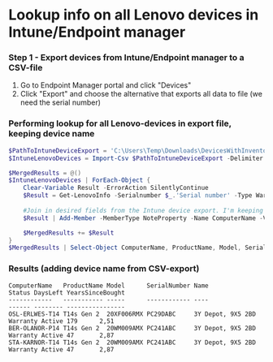 # Lookup info on all Lenovo devices in Intune/Endpoint manager

### Step 1 - Export devices from Intune/Endpoint manager to a CSV-file
1. Go to Endpoint Manager portal and click "Devices"
2. Click "Export" and choose the alternative that exports all data to file (we need the serial number)


### Performing lookup for all Lenovo-devices in export file, keeping device name
```PowerShell
$PathToIntuneDeviceExport = 'C:\Users\Temp\Downloads\DevicesWithInventory.csv'
$IntuneLenovoDevices = Import-Csv $PathToIntuneDeviceExport -Delimiter ',' -Encoding utf8 | Where-Object {$_.Manufacturer -eq 'LENOVO'} | select -first 10

$MergedResults = @()
$IntuneLenovoDevices | ForEach-Object {
    Clear-Variable Result -ErrorAction SilentlyContinue
    $Result = Get-LenovoInfo -Serialnumber $_.'Serial number' -Type Warranty -Brief
    
    #Join in desired fields from the Intune device export. I'm keeping device name only, but primary user etc. could be usefull as well.
    $Result | Add-Member -MemberType NoteProperty -Name ComputerName -Value $_.'Device name'

    $MergedResults += $Result
}
$MergedResults | Select-Object ComputerName, ProductName, Model, SerialNumber, Name, Status, DaysLeft, YearsSinceBought | Format-Table *
```

### Results (adding device name from CSV-export)
```
ComputerName   ProductName Model      SerialNumber Name                       Status DaysLeft YearsSinceBought
------------   ----------- -----      ------------ ----                       ------ -------- ----------------
OSL-ERLWES-T14 T14s Gen 2  20XF006RMX PC29DABC     3Y Depot, 9X5 2BD Warranty Active 179      2,51
BER-OLANOR-P14 T14s Gen 2  20WM009AMX PC241ABC     3Y Depot, 9X5 2BD Warranty Active 47       2,87
STA-KARNOR-T14 T14s Gen 2  20WM009AMX PC241ABC     3Y Depot, 9X5 2BD Warranty Active 47       2,87
```
